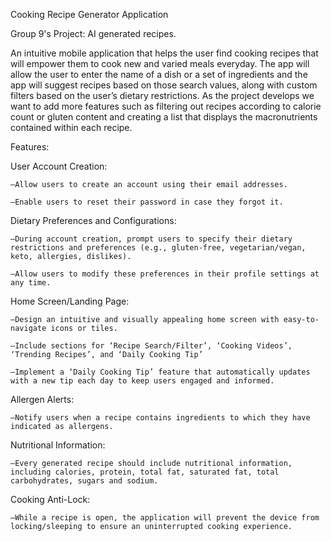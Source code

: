 Cooking Recipe Generator Application

Group 9's Project: AI generated recipes.

An intuitive mobile application that helps the user find cooking recipes that will empower them to cook new and varied meals everyday. The app will allow the user to enter the name of a dish or a set of ingredients and the app will suggest recipes based on those search values, along with custom filters based on the user’s dietary restrictions. As the project develops we want to add more features such as filtering out recipes according to calorie count or gluten content and creating a list that displays the macronutrients contained within each recipe. 


Features:

  User Account Creation:
  
    –Allow users to create an account using their email addresses.
    
    –Enable users to reset their password in case they forgot it.

    
  Dietary Preferences and Configurations:
  
    –During account creation, prompt users to specify their dietary restrictions and preferences (e.g., gluten-free, vegetarian/vegan, keto, allergies, dislikes).
    
    –Allow users to modify these preferences in their profile settings at any time.

    
  Home Screen/Landing Page:
  
    –Design an intuitive and visually appealing home screen with easy-to-navigate icons or tiles.
    
    –Include sections for ‘Recipe Search/Filter’, ‘Cooking Videos’, ‘Trending Recipes’, and ‘Daily Cooking Tip’
    
    –Implement a ‘Daily Cooking Tip’ feature that automatically updates with a new tip each day to keep users engaged and informed.

    
  Allergen Alerts:
  
    –Notify users when a recipe contains ingredients to which they have indicated as allergens.

    
  Nutritional Information:
  
    –Every generated recipe should include nutritional information, including calories, protein, total fat, saturated fat, total carbohydrates, sugars and sodium.

    
  Cooking Anti-Lock:
  
    –While a recipe is open, the application will prevent the device from locking/sleeping to ensure an uninterrupted cooking experience.
    
